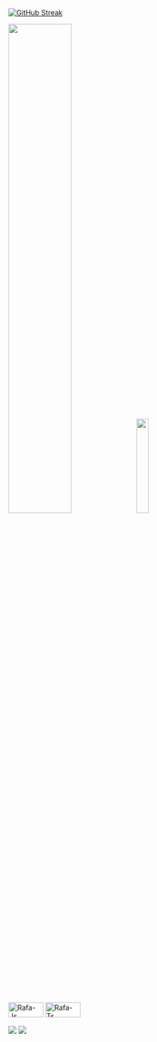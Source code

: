## 

<a href="https://git.io/streak-stats"><img src="https://github-readme-streak-stats.herokuapp.com?user=inaciogabriel0&theme=tokyonight&locale=pt_BR"  alt="GitHub Streak" /></a>
<div display="flex">
  <img src="https://github-readme-stats.vercel.app/api?username=Inaciogabriel0&show_icons=true&theme=transparent" width="50%" />
  <img src="https://github-readme-stats.vercel.app/api/top-langs/?username=Inaciogabriel0&exclude_repo=github-readme-stats,anuraghazra.github.io&theme=transparent" width="22%"/> <br>
</div>
<div style="display: inline_block">
  <a href="https://laravel.com/" target"_blank"></a> <img align="center" alt="Rafa-Js" height="30" width="70" src="https://img.shields.io/badge/Laravel-FF2D20?style=for-the-badge&logo=laravel&logoColor=white">
  <img align="center" alt="Rafa-Ts" height="30" width="70" src="https://img.shields.io/badge/PHP-777BB4?style=for-the-badge&logo=php&logoColor=white">
</div> <br>
<div
  <a href="https://www.linkedin.com/in/in%C3%A1cio-gabriel-aa0599300/?lipi=urn%3Ali%3Apage%3Ad_flagship3_feed%3B4eECibh%2FRgOJ7olM2dLCaQ%3D%3D" target"_blank"><img src="https://img.shields.io/badge/LinkedIn-0077B5?style=for-the-badge&logo=linkedin&logoColor=white" target"_blank"> </a>
  <a href="https://www.instagram.com/inacio_gabriel00" target="_blank">
    <img src="https://img.shields.io/badge/Instagram-E4405F?style=for-the-badge&logo=instagram&logoColor=white">
</a>

</div>


  <!--
**Inaciogabriel0/Inaciogabriel0** is a ✨ _special_ ✨ repository because its `README.md` (this file) appears on your GitHub profile.

Here are some ideas to get you started:

- 🔭 I’m currently working on ...
- 🌱 I’m currently learning ...
- 👯 I’m looking to collaborate on ...
- 🤔 I’m looking for help with ...
- 💬 Ask me about ...
- 📫 How to reach me: ...
- 😄 Pronouns: ...
- ⚡ Fun fact: ...
-->
